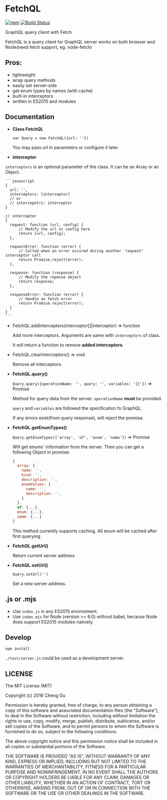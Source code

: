 # FetchQL

[![npm](https://img.shields.io/npm/v/fetchql.svg?maxAge=2592000)](https://www.npmjs.com/package/fetchql)
[![Build Status](https://travis-ci.org/gucheen/FetchQL.svg?branch=master)](https://travis-ci.org/gucheen/FetchQL)

GraphQL query client with Fetch

FetchQL is a query client for GraphQL server works on both browser and Node(need fetch support, eg. node-fetch)

## Pros:
  * lightweight
  * wrap query methods
  * easily set server-side
  * get enum types by names (with cache)
  * built-in interceptors
  * written in ES2015 and modules
  
## Documentation
  * **Class FetchQL**
  
    `var Query = new FetchQL({url: ''})`
    
    You may pass url in parameters or configure it later.

  * **interceptor**

  `interceptors` is an optional parameter of the class. It can be an Array or an Object.

    ```javascript
    {
      url: '',
      interceptors: [interceptor]
      // or
      // intercepotrs: interceptor
    }

    // interceptor
    {
      request: function (url, config) {
          // Modify the url or config here
          return [url, config];
      },

      requestError: function (error) {
          // Called when an error occured during another 'request' interceptor call
          return Promise.reject(error);
      },

      response: function (response) {
          // Modify the reponse object
          return response;
      },

      responseError: function (error) {
          // Handle an fetch error
          return Promise.reject(error);
      }
    }
    ```

   - FetchQL.addInterceptors(interceptor[]|interceptor) => function
   
     Add more interceptors. Arguments are same with `interceptors` of class.
   
     It will return a function to remove **added interceptors**.
   
   - FetchQL.clearInterceptors() => void
   
     Remove all interceptors.
    
  * **FetchQL.query()**
  
    `Query.query({operationName: '', query: '', variables: '{}'})` => Promise
    
    Method for query data from the server. `operationName` **must** be provided.
    
    `query` and `variables` are followed the specification fo GraphQL.
    
    If any errors exist(from query response), will reject the promise.
    
  * **FetchQL.getEnumTypes()**
  
    `Query.getEnumTypes(['array', 'of', 'enum', 'name'])` => Promise
    
    Will get enums' information from the server. Then you can get a following Object in promise:
    
    ```js
    {
      array: {
        name: '',
        kind: '',
        description: '',
        enumValues: {
          name: '',
          description: '',
        }
      },
      of: {...},
      enum: {...},
      name: {...}
    }
    ```
    
    This method currently supports caching. All enum will be cached after first querying.
    
  * **FetchQL.getUrl()**
  
    Return current server address.
    
  * **FetchQL.setUrl()**
  
    `Query.setUrl('')`
    
    Set a new server address.
  
    
  
## .js or .mjs

* Use `index.js` in any ES2015 environment.
* Use `index.mjs` for Node (version >= 6.0) without babel, because Node does support ES2015 modules natively.

## Develop

`npm install`

`./test/server.js` could be used as a development server.

## LICENSE

 The MIT License (MIT)

Copyright (c) 2016 Cheng Gu

Permission is hereby granted, free of charge, to any person obtaining a copy
of this software and associated documentation files (the "Software"), to deal
in the Software without restriction, including without limitation the rights
to use, copy, modify, merge, publish, distribute, sublicense, and/or sell
copies of the Software, and to permit persons to whom the Software is
furnished to do so, subject to the following conditions:

The above copyright notice and this permission notice shall be included in all
copies or substantial portions of the Software.

THE SOFTWARE IS PROVIDED "AS IS", WITHOUT WARRANTY OF ANY KIND, EXPRESS OR
IMPLIED, INCLUDING BUT NOT LIMITED TO THE WARRANTIES OF MERCHANTABILITY,
FITNESS FOR A PARTICULAR PURPOSE AND NONINFRINGEMENT. IN NO EVENT SHALL THE
AUTHORS OR COPYRIGHT HOLDERS BE LIABLE FOR ANY CLAIM, DAMAGES OR OTHER
LIABILITY, WHETHER IN AN ACTION OF CONTRACT, TORT OR OTHERWISE, ARISING FROM,
OUT OF OR IN CONNECTION WITH THE SOFTWARE OR THE USE OR OTHER DEALINGS IN THE
SOFTWARE.

